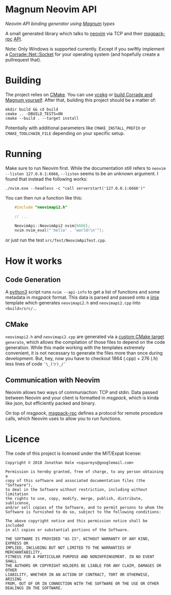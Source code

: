 Magnum Neovim API
=================

*Neovim API binding generator using [Magnum](http://magnum.graphics) types*

A small generated library which talks to [neovim](https://neovim.io) via TCP and their
[msgpack-rpc](https://github.com/msgpack-rpc/msgpack-rpc/blob/master/spec.md)
[API](https://github.com/neovim/neovim/blob/master/runtime/doc/msgpack_rpc.txt).

Note: Only Windows is supported currently. Except if you swiftly implement a
[Corrade::Net::Socket](https://github.com/Squareys/magnum-neovim-api/blob/master/src/Corrade/Net/Socket.cpp)
for your operating system (and hopefully create a pullrequest that).

# Building

The project relies on [CMake](https://cmake.org/). You can use
[vcpkg](https://github.com/Microsoft/vcpkg) or
[build Corrade and Magnum yourself](http://doc.magnum.graphics/magnum/building.html).
After that, building this project should be a matter of:

~~~
mkdir build && cd build
cmake .. -DBUILD_TESTS=ON
cmake --build . --target install
~~~

Potentially with additional parameters like `CMAKE_INSTALL_PREFIX` or
`CMAKE_TOOLCHAIN_FILE` depending on your specific setup.

# Running

Make sure to run Neovim first. While the documentation still refers to `neovim --listen 127.0.0.1:6666`,
`--listen` seems to be an unknown argument.
I found that instead the following works:

~~~
./nvim.exe --headless -c "call serverstart('127.0.0.1:6666')"
~~~

You can then run a function like this:

~~~cpp
    #include "neovimapi2.h"

    // ...

    NeovimApi::NeovimApi2 nvim{6666};
    nvim.nvim_eval("'hello' . 'world!\n'");
~~~

or just run the test `src/Test/NeovimApiTest.cpp`.

# How it works

## Code Generation

A [python3](https://python.org) script runs `nvim --api-info` to get a list of functions
and some metadata in *msgpack* format. This data is parsed and passed onto a
[jinja](http://jinja.pocoo.org) template which generates `neovimapi2.h` and `neovimapi2.cpp`
into `<build>/src/.`.

## CMake

`neovimapi2.h` and `neovimapi2.cpp` are generated via a
[custom CMake target](https://cmake.org/cmake/help/v3.0/command/add_custom_target.html) `generate`,
which allows the compilation of those files to depend on the code generation.
While this made working with the templates extremely convenient, it is not necessary to generate the
files more than once during development.
But, hey, now you have to checkout 1864 (.cpp) + 276 (.h) less lines of code `¯\_(ツ)_/¯`

## Communication with Neovim

Neovim allows two ways of communiaction: TCP and stdin. Data passed between Neovim and your client
is formatted in *msgpack*, which is kinda like json, but efficiently packed and binary.

On top of *msgpack*, [msgpack-rpc](https://github.com/msgpack-rpc/msgpack-rpc/blob/master/spec.md)
defines a protocol for remote procedure calls, which Neovim uses to allow you to run functions.

# Licence

The code of this project is licensed under the MIT/Expat license:

~~~
Copyright © 2018 Jonathan Hale <squareys@googlemail.com>

Permission is hereby granted, free of charge, to any person obtaining a
copy of this software and associated documentation files (the "Software"),
to deal in the Software without restriction, including without limitation
the rights to use, copy, modify, merge, publish, distribute, sublicense,
and/or sell copies of the Software, and to permit persons to whom the
Software is furnished to do so, subject to the following conditions:

The above copyright notice and this permission notice shall be included
in all copies or substantial portions of the Software.

THE SOFTWARE IS PROVIDED "AS IS", WITHOUT WARRANTY OF ANY KIND, EXPRESS OR
IMPLIED, INCLUDING BUT NOT LIMITED TO THE WARRANTIES OF MERCHANTABILITY,
FITNESS FOR A PARTICULAR PURPOSE AND NONINFRINGEMENT. IN NO EVENT SHALL
THE AUTHORS OR COPYRIGHT HOLDERS BE LIABLE FOR ANY CLAIM, DAMAGES OR OTHER
LIABILITY, WHETHER IN AN ACTION OF CONTRACT, TORT OR OTHERWISE, ARISING
FROM, OUT OF OR IN CONNECTION WITH THE SOFTWARE OR THE USE OR OTHER
DEALINGS IN THE SOFTWARE.
~~~

